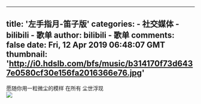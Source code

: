 
---
title: '左手指月-笛子版'
categories: 
    - 社交媒体
    - bilibili - 歌单
author: bilibili - 歌单
comments: false
date: Fri, 12 Apr 2019 06:48:07 GMT
thumbnail: 'http://i0.hdslb.com/bfs/music/b314170f73d6437e0580cf30e156fa2016366e76.jpg'
---

<div>   
愿随你用一粒微尘的模样
在所有 尘世浮现<br><img src="http://i0.hdslb.com/bfs/music/b314170f73d6437e0580cf30e156fa2016366e76.jpg" referrerpolicy="no-referrer">  
</div>
            